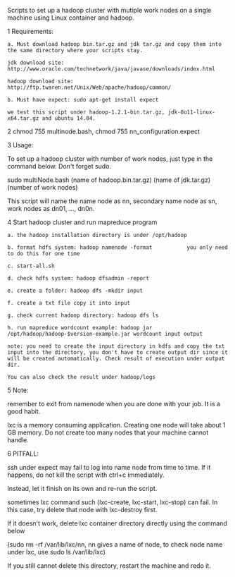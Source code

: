 Scripts to set up a hadoop cluster with mutiple work nodes on a single machine using Linux container and hadoop. 


1 Requirements: 

    a. Must download hadoop bin.tar.gz and jdk tar.gz and copy them into the same directory where your scripts stay. 

    jdk download site: http://www.oracle.com/technetwork/java/javase/downloads/index.html 

    hadoop download site: http://ftp.twaren.net/Unix/Web/apache/hadoop/common/

    b. Must have expect: sudo apt-get install expect

    we test this script under hadoop-1.2.1-bin.tar.gz, jdk-8u11-linux-x64.tar.gz and ubuntu 14.04. 

2 chmod 755 multinode.bash, chmod 755 nn_configuration.expect

3 Usage: 

To set up a hadoop cluster with number of work nodes, just type in the command below. Don't forget sudo. 

sudo multiNode.bash (name of hadoop.bin.tar.gz) (name of jdk.tar.gz) (number of work nodes) 

This script will name the name node as nn, secondary name node as sn, work nodes as dn01, ..., dn0n. 

4 Start hadoop cluster and run mapreduce program

    a. the hadoop installation directory is under /opt/hadoop

    b. format hdfs system: hadoop namenode -format           you only need to do this for one time  

    c. start-all.sh

    d. check hdfs system: hadoop dfsadmin -report

    e. create a folder: hadoop dfs -mkdir input

    f. create a txt file copy it into input

    g. check current hadoop directory: hadoop dfs ls

    h. run mapreduce wordcount example: hadoop jar /opt/hadoop/hadoop-$version-example.jar wordcount input output       

    note: you need to create the input directory in hdfs and copy the txt input into the directory, you don't have to create output dir since it will be created automatically. Check result of execution under output dir. 
    
    You can also check the result under hadoop/logs

5 Note: 

remember to exit from namenode when you are done with your job. It is a good habit.  

lxc is a memory consuming application. Creating one node will take about 1 GB memory. Do not create too many nodes that your machine cannot handle. 
    
    
6 PITFALL:

ssh under expect may fail to log into name node from time to time. If it happens, do not kill the script with ctrl+c immediately. 

Instead, let it finish on its own and re-run the script.

sometimes lxc command such (lxc-create, lxc-start, lxc-stop) can fail. In this case, try delete that node with lxc-destroy first.

If it doesn't work, delete lxc container directory directly using the command below

(sudo rm -rf /var/lib/lxc/nn, nn gives a name of node, to check node name under lxc, use sudo ls /var/lib/lxc) 

If you still cannot delete this directory, restart the machine and redo it.


